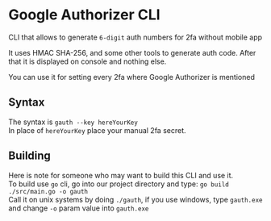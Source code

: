 # Google Authorizer CLI
CLI that allows to generate `6-digit` auth numbers for 2fa without mobile app

It uses HMAC SHA-256, and some other tools to generate auth code.
After that it is displayed on console and nothing else.

You can use it for setting every 2fa where Google Authorizer is mentioned<br>

## Syntax

The syntax is `gauth --key hereYourKey`<br>
In place of `hereYourKey` place your manual 2fa secret.

## Building
Here is note for someone who may want to build this CLI and use it.<br>
To build use `go` cli, go into our project directory and type: `go build ./src/main.go -o gauth`<br>
Call it on unix systems by doing `./gauth`, if you use windows, type `gauth.exe` and change `-o` param value into `gauth.exe`